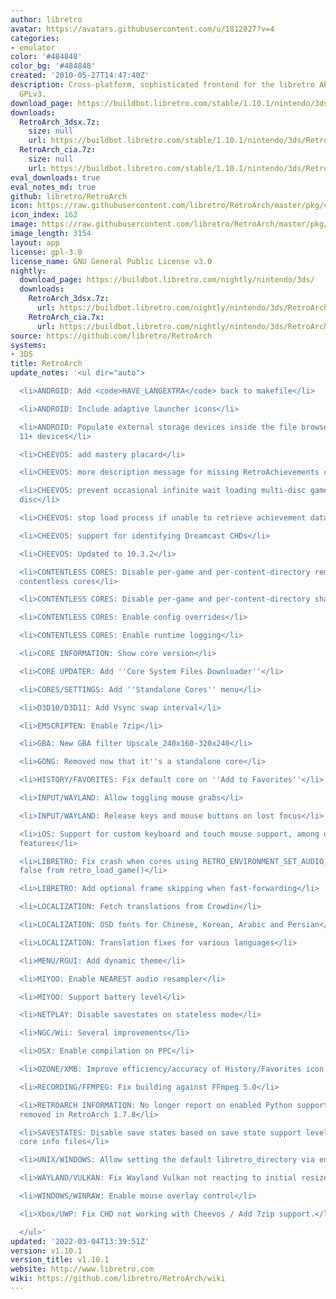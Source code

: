 ```yaml
---
author: libretro
avatar: https://avatars.githubusercontent.com/u/1812827?v=4
categories:
- emulator
color: '#484848'
color_bg: '#484848'
created: '2010-05-27T14:47:40Z'
description: Cross-platform, sophisticated frontend for the libretro API. Licensed
  GPLv3.
download_page: https://buildbot.libretro.com/stable/1.10.1/nintendo/3ds
downloads:
  RetroArch_3dsx.7z:
    size: null
    url: https://buildbot.libretro.com/stable/1.10.1/nintendo/3ds/RetroArch_3dsx.7z
  RetroArch_cia.7z:
    size: null
    url: https://buildbot.libretro.com/stable/1.10.1/nintendo/3ds/RetroArch_cia.7z
eval_downloads: true
eval_notes_md: true
github: libretro/RetroArch
icon: https://raw.githubusercontent.com/libretro/RetroArch/master/pkg/ctr/assets/default.png
icon_index: 162
image: https://raw.githubusercontent.com/libretro/RetroArch/master/pkg/ctr/assets/libretro_banner.png
image_length: 3154
layout: app
license: gpl-3.0
license_name: GNU General Public License v3.0
nightly:
  download_page: https://buildbot.libretro.com/nightly/nintendo/3ds/
  downloads:
    RetroArch_3dsx.7z:
      url: https://buildbot.libretro.com/nightly/nintendo/3ds/RetroArch_3dsx.7z
    RetroArch_cia.7x:
      url: https://buildbot.libretro.com/nightly/nintendo/3ds/RetroArch_cia.7z
source: https://github.com/libretro/RetroArch
systems:
- 3DS
title: RetroArch
update_notes: '<ul dir="auto">

  <li>ANDROID: Add <code>HAVE_LANGEXTRA</code> back to makefile</li>

  <li>ANDROID: Include adaptive launcher icons</li>

  <li>ANDROID: Populate external storage devices inside the file browser on Android
  11+ devices</li>

  <li>CHEEVOS: add mastery placard</li>

  <li>CHEEVOS: more description message for missing RetroAchievements credentials</li>

  <li>CHEEVOS: prevent occasional infinite wait loading multi-disc game from secondary
  disc</li>

  <li>CHEEVOS: stop load process if unable to retrieve achievement data</li>

  <li>CHEEVOS: support for identifying Dreamcast CHDs</li>

  <li>CHEEVOS: Updated to 10.3.2</li>

  <li>CONTENTLESS CORES: Disable per-game and per-content-directory remaps when running
  contentless cores</li>

  <li>CONTENTLESS CORES: Disable per-game and per-content-directory shader presets</li>

  <li>CONTENTLESS CORES: Enable config overrides</li>

  <li>CONTENTLESS CORES: Enable runtime logging</li>

  <li>CORE INFORMATION: Show core version</li>

  <li>CORE UPDATER: Add ''Core System Files Downloader''</li>

  <li>CORES/SETTINGS: Add ''Standalone Cores'' menu</li>

  <li>D3D10/D3D11: Add Vsync swap interval</li>

  <li>EMSCRIPTEN: Enable 7zip</li>

  <li>GBA: New GBA filter Upscale_240x160-320x240</li>

  <li>GONG: Removed now that it''s a standalone core</li>

  <li>HISTORY/FAVORITES: Fix default core on ''Add to Favorites''</li>

  <li>INPUT/WAYLAND: Allow toggling mouse grabs</li>

  <li>INPUT/WAYLAND: Release keys and mouse buttons on lost focus</li>

  <li>iOS: Support for custom keyboard and touch mouse support, among other iOS 13
  features</li>

  <li>LIBRETRO: Fix crash when cores using RETRO_ENVIRONMENT_SET_AUDIO_CALLBACK return
  false from retro_load_game()</li>

  <li>LIBRETRO: Add optional frame skipping when fast-forwarding</li>

  <li>LOCALIZATION: Fetch translations from Crowdin</li>

  <li>LOCALIZATION: OSD fonts for Chinese, Korean, Arabic and Persian</li>

  <li>LOCALIZATION: Translation fixes for various languages</li>

  <li>MENU/RGUI: Add dynamic theme</li>

  <li>MIYOO: Enable NEAREST audio resampler</li>

  <li>MIYOO: Support battery level</li>

  <li>NETPLAY: Disable savestates on stateless mode</li>

  <li>NGC/Wii: Several improvements</li>

  <li>OSX: Enable compilation on PPC</li>

  <li>OZONE/XMB: Improve efficiency/accuracy of History/Favorites icon rendering</li>

  <li>RECORDING/FFMPEG: Fix building against FFmpeg 5.0</li>

  <li>RETROARCH INFORMATION: No longer report on enabled Python support, which was
  removed in RetroArch 1.7.8</li>

  <li>SAVESTATES: Disable save states based on save state support level defined in
  core info files</li>

  <li>UNIX/WINDOWS: Allow setting the default libretro_directory via environment variable</li>

  <li>WAYLAND/VULKAN: Fix Wayland Vulkan not reacting to initial resize</li>

  <li>WINDOWS/WINRAW: Enable mouse overlay control</li>

  <li>Xbox/UWP: Fix CHD not working with Cheevos / Add 7zip support.</li>

  </ul>'
updated: '2022-03-04T13:39:51Z'
version: v1.10.1
version_title: v1.10.1
website: http://www.libretro.com
wiki: https://github.com/libretro/RetroArch/wiki
---
```

